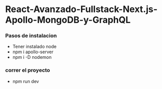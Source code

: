 # React-Avanzado-Fullstack-Next.js-Apollo-MongoDB-y-GraphQL


### Pasos de instalacion
- Tener instalado node 
- npm i apollo-server
- npm i -D nodemon


### correr el proyecto

- npm run dev
